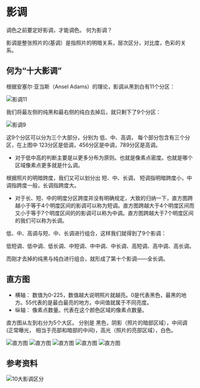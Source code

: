 # 影调

调色之前要定好影调，才能调色。 何为影调？

影调是整张照片的(基调）是指照片的明暗关系，层次区分，对比度，色彩的关系。

## 何为“十大影调”

根据安塞尔·亚当斯（Ansel Adams）的理论，影调从黑到白有11个分区：

![影调11](/study/imgs/yingdiao10.jpeg)


我们将最左侧的纯黑和最右侧的纯白去掉后，就只剩下了9个分区：

![影调9](/study/imgs/yingdiao9.jpeg)


这9个分区可以分为三个大部分，分别为 低、中、高调， 每个部分包含有三个分区，在上图中 123分区是低调，456分区是中调，789分区是高调。

- 对于低中高的判断主要是以更多分布为原则。也就是像素点密度。也就是哪个区域像素点更多就是什么调。

根据照片的明暗跨度，我们又可以划分出 短、中、长调， 短调指明暗跨度小，中调指跨度一般，长调指跨度大。

- 对于长、短、中的明度分区跨度并没有明确规定，大致的归纳一下，直方图跨越小于等于4个明度区间的影调可以称为短调。直方图跨越大于4个明度区间而又小于等于7个明度区间的的影调可以称为中调。直方图跨越大于7个明度区间的我们可以称为长调。

低、中、高调与短、中、长调进行组合，这样我们就得到了9个影调：

低短调、低中调、低长调、中短调、中中调、中长调、高短调、高中调、高长调。

而刚才去掉的纯黑与纯白进行组合，就形成了第十个影调——全长调。


## 直方图

- 横轴： 数值为0-225，数值越大说明照片就越亮。0是代表黑色，最黑的地方。55代表的是最白最亮的地方。中间值就属于不同亮度。
- 纵轴： 像素点数量。代表在这个颜色区域的像素点数量。

直方图从左到右分为5个大区。 分别是 黑色，阴影（照片的暗部区域），中间调(正常曝光， 相当于亮部和暗部的中间)，高光（照片的亮部区域），白色。


![直方图](/study/imgs/zhifang1.jpeg)
![直方图](/study/imgs/zhifang2.jpeg)
![直方图](/study/imgs/zhifang3.jpeg)
![直方图](/study/imgs/zhifang4.jpeg)
![直方图](/study/imgs/zhifang5.jpeg)


## 参考资料

![10大影调区分](https://zhuanlan.zhihu.com/p/596521480?utm_id=0)